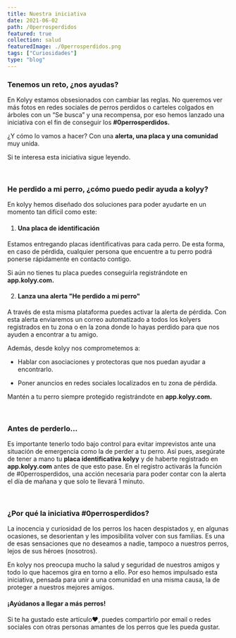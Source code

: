 ```yaml
---
title: Nuestra iniciativa
date: 2021-06-02
path: /0perrosperdidos
featured: true
collection: salud
featuredImage: ./0perrosperdidos.png
tags: ["Curiosidades"]
type: "blog"
---
```


### Tenemos un reto, ¿nos ayudas?
 
En Kolyy estamos obsesionados con cambiar las reglas. No queremos ver más fotos en redes sociales de perros perdidos o carteles colgados en árboles con un “Se busca” y una recompensa, por eso hemos lanzado una iniciativa con el fin de conseguir los **#0perrosperdidos.**

¿Y cómo lo vamos a hacer? Con una **alerta, una placa y una comunidad** muy unida.
 
Si te interesa esta iniciativa sigue leyendo.
 
<br/>

### He perdido a mi perro, ¿cómo puedo pedir ayuda a kolyy?

En kolyy hemos diseñado dos soluciones para poder ayudarte en un momento tan difícil como este:

1. #### Una placa de identificación 

Estamos entregando placas identificativas para cada perro. De esta forma, en caso de pérdida, cualquier persona que encuentre a tu perro podrá ponerse rápidamente en contacto contigo.

Si aún no tienes tu placa puedes conseguirla registrándote en **app.kolyy.com.**
 
2. #### Lanza una alerta "He perdido a mi perro"

A través de esta misma plataforma puedes activar la alerta de pérdida. Con esta alerta enviaremos un correo automatizado a todos los kolyers registrados en tu zona o en la zona donde lo hayas perdido para que nos ayuden a encontrar a tu amigo.

Además, desde kolyy nos comprometemos a:

- Hablar con asociaciones y protectoras que nos puedan ayudar a encontrarlo.

- Poner anuncios en redes sociales localizados en tu zona de pérdida.
 
Mantén a tu perro siempre protegido registrándote en **app.kolyy.com.**
   
<br/>
             
### Antes de perderlo...

Es importante tenerlo todo bajo control para evitar imprevistos ante una situación de emergencia como la de perder a tu perro. Así pues, asegúrate de tener a mano tu **placa identificativa kolyy** y de haberte registrado en **app.kolyy.com** antes de que esto pase. En el registro activarás la función de #0perrosperdidos, una acción necesaria para poder contar con la alerta el día de mañana y que solo te llevará 1 minuto.
  
<br/>

### ¿Por qué la iniciativa #0perrosperdidos?

La inocencia y curiosidad de los perros los hacen despistados y, en algunas ocasiones, se desorientan y les imposibilita volver con sus familias. Es una de esas sensaciones que no deseamos a nadie, tampoco a nuestros perros, lejos de sus héroes (nosotros).

En kolyy nos preocupa mucho la salud y seguridad de nuestros amigos y todo lo que hacemos gira en torno a ello. Por eso hemos impulsado esta iniciativa, pensada para unir a una comunidad en una misma causa, la de proteger a nuestros mejores amigos.


#### ¡Ayúdanos a llegar a más perros!

Si te ha gustado este artículo❤, puedes compartirlo por email o redes sociales con otras personas amantes de los perros que les pueda gustar.


